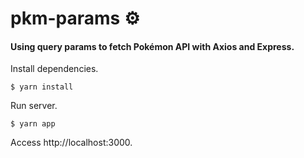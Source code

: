 # pkm-params :gear:
#### Using query params to fetch Pokémon API with Axios and Express.

Install dependencies.

`$ yarn install`

Run server.

`$ yarn app`

Access http://localhost:3000.
